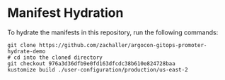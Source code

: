 # Manifest Hydration

To hydrate the manifests in this repository, run the following commands:

```shell
git clone https://github.com/zachaller/argocon-gitops-promoter-hydrate-demo
# cd into the cloned directory
git checkout 976a3d36dfb9e0fd163dfcdc38b610e824728baa
kustomize build ./user-configuration/production/us-east-2
```
